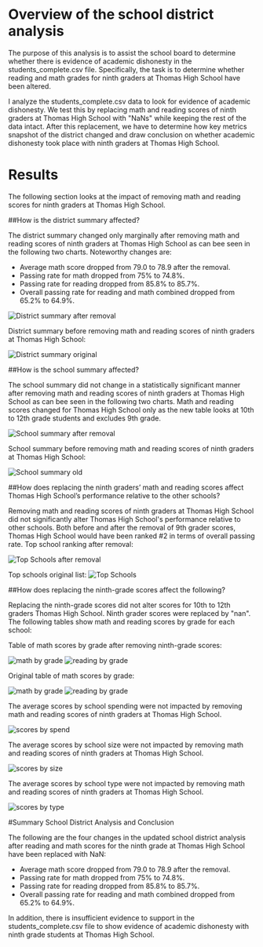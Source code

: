 # Overview of the school district analysis

The purpose of this analysis is to assist the school board to determine whether there is evidence of academic dishonesty in the students_complete.csv file. Specifically, the task is to determine whether reading and math grades for ninth graders at Thomas High School have been altered. 

I analyze the students_complete.csv data to look for evidence of academic dishonesty. We test this by replacing math and reading scores of ninth graders at Thomas High School with "NaNs" while keeping the rest of the data intact. After this replacement, we have to determine how key metrics snapshot of the district changed and draw conclusion on whether academic dishonesty took place with ninth graders at Thomas High School. 

# Results

The following section looks at the impact of removing math and reading scores for ninth graders at Thomas High School. 

##How is the district summary affected?

The district summary changed only marginally after removing math and reading scores of ninth graders at Thomas High School as can bee seen in the following two charts. Noteworthy changes are:

- Average math score dropped from 79.0 to 78.9 after the removal.
- Passing rate for math dropped from 75% to 74.8%.
- Passing rate for reading dropped from 85.8% to 85.7%.
- Overall passing rate for reading and math combined dropped from 65.2% to 64.9%.

![District summary after removal](/Resources/District_summary.png) 

District summary before removing math and reading scores of ninth graders at Thomas High School:

![District summary original](/Resources/District_summary_old.png) 

##How is the school summary affected?

The school summary did not change in a statistically significant manner after removing math and reading scores of ninth graders at Thomas High School as can bee seen in the following two charts. Math and reading scores changed for Thomas High School only as the new table looks at 10th to 12th grade students and excludes 9th grade. 

![School summary after removal](/Resources/school_summary.png) 


School summary before removing math and reading scores of ninth graders at Thomas High School:

![School summary old](/Resources/school_summary_old.png) 

##How does replacing the ninth graders’ math and reading scores affect Thomas High School’s performance relative to the other schools?

Removing math and reading scores of ninth graders at Thomas High School did not significantly alter Thomas High School's performance relative to other schools. Both before and after the removal of 9th grader scores, Thomas High School would have been ranked #2 in terms of overall passing rate. Top school ranking after removal: 

![Top Schools after removal](/Resources/Top_schools.png)

Top schools original list:
![Top Schools](/Resources/Top_schools_old.png)

##How does replacing the ninth-grade scores affect the following?

Replacing the ninth-grade scores did not alter scores for 10th to 12th graders Thomas High School. Ninth grader scores were replaced by "nan". The following tables show math and reading scores by grade for each school:

Table of math scores by grade after removing ninth-grade scores:

![math by grade](/Resources/math_by_grade.png) ![reading by grade](/Resources/reading_by_grade.png)

Original table of math scores by grade: 

![math by grade](/Resources/math_scores_by_grade_old.png) ![reading by grade](/Resources/reading_scores_by_grade_old.png)

The average scores by school spending were not impacted by removing math and reading scores of ninth graders at Thomas High School. 

![scores by spend](/Resources/scores_by_spend.png)

The average scores by school size were not impacted by removing math and reading scores of ninth graders at Thomas High School.

![scores by size](/Resources/scores_by_size.png)

The average scores by school type were not impacted by removing math and reading scores of ninth graders at Thomas High School.

![scores by type](/Resources/scores_by_type.png)


#Summary School District Analysis and Conclusion

The following are the four changes in the updated school district analysis after reading and math scores for the ninth grade at Thomas High School have been replaced with NaN:

- Average math score dropped from 79.0 to 78.9 after the removal.
- Passing rate for math dropped from 75% to 74.8%.
- Passing rate for reading dropped from 85.8% to 85.7%.
- Overall passing rate for reading and math combined dropped from 65.2% to 64.9%.

In addition, there is insufficient evidence to support in the  students_complete.csv file to show evidence of academic dishonesty with ninth grade students at Thomas High School. 